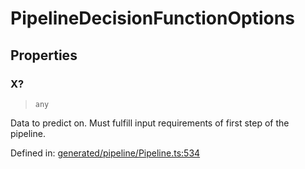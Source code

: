 # PipelineDecisionFunctionOptions

## Properties

### X?

> `any`

Data to predict on. Must fulfill input requirements of first step of the pipeline.

Defined in:  [generated/pipeline/Pipeline.ts:534](https://github.com/transitive-bullshit/scikit-learn-ts/blob/122b3c0/packages/sklearn/src/generated/pipeline/Pipeline.ts#L534)
